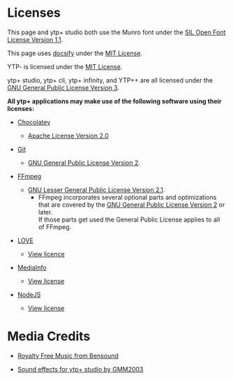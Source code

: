# Licenses

This page and ytp+ studio both use the Munro font under the <a href="../fonts/MUNRO-LICENSE.txt">SIL Open Font License Version 1.1</a>.

This page uses [docsify](https://github.com/docsifyjs/docsify) under the [MIT License](https://raw.githubusercontent.com/docsifyjs/docsify/develop/LICENSE).

YTP- is licensed under the [MIT License](https://raw.githubusercontent.com/YTP-Plus/YTPMinus/master/LICENSE).

ytp+ studio, ytp+ cli, ytp+ infinity, and YTP++ are all licensed under the [GNU General Public License Version 3](https://raw.githubusercontent.com/YTP-Plus/YTPPlusStudio/master/LICENSE).

**All ytp+ applications may make use of the following software using their licenses:**

* [Chocolatey](https://chocolatey.org/)
    * [Apache License Version 2.0](https://raw.githubusercontent.com/chocolatey/choco/master/NOTICE)

* [Git](https://git-scm.com/)
    * [GNU General Public License Version 2](https://www.gnu.org/licenses/old-licenses/gpl-2.0.txt).

* [FFmpeg](https://ffmpeg.org/) 
    * [GNU Lesser General Public License Version 2.1](http://www.gnu.org/licenses/old-licenses/lgpl-2.1.txt).
        * FFmpeg incorporates several optional parts and optimizations that are covered by the [GNU General Public License Version 2](http://www.gnu.org/licenses/old-licenses/gpl-2.0.txt) or later.
        <br/>If those parts get used the General Public License applies to all of FFmpeg.

* [LOVE](https://love2d.org/)
    * [View licence](https://raw.githubusercontent.com/love2d/love/master/license.txt)

* [MediaInfo](https://mediaarea.net/en/MediaInfo)
    * [View license](https://mediaarea.net/en/MediaInfo/License)

* [NodeJS](https://nodejs.org/)
    * [View license](https://raw.githubusercontent.com/nodejs/node/master/LICENSE)

#  Media Credits

* [Royalty Free Music from Bensound](https://www.bensound.com/)

* [Sound effects for ytp+ studio by GMM2003](https://github.com/GMM2003)
